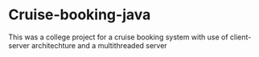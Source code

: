 # Cruise-booking-java
This was a college project for a cruise booking system with use of client-server architechture and a multithreaded server
